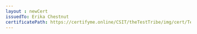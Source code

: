 ```yaml
--- 
layout : newCert 
issuedTo: Erika Chestnut
certificatePath: https://certifyme.online/CSIT/theTestTribe/img/cert/TestFlix/ErikaChestnut_0b0df.png
--- 
```

